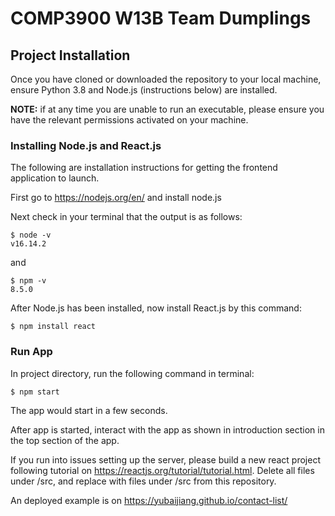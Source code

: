 # COMP3900 W13B Team Dumplings

## Project Installation

Once you have cloned or downloaded the repository to your local machine, ensure Python 3.8 and Node.js (instructions below) are installed.

**NOTE:** if at any time you are unable to run an executable, please ensure you have the relevant permissions activated on your machine.

### Installing Node.js and React.js

The following are installation instructions for getting the frontend application to launch.

First go to https://nodejs.org/en/ and install node.js

Next check in your terminal that the output is as follows:

```
$ node -v
v16.14.2
```

and

```
$ npm -v
8.5.0
```

After Node.js has been installed, now install React.js by this command:

```
$ npm install react
```

### Run App

In project directory, run the following command in terminal:
```
$ npm start
```

The app would start in a few seconds.

After app is started, interact with the app as shown in introduction section in the top section of the app.

If you run into issues setting up the server, please build a new react project following tutorial on https://reactjs.org/tutorial/tutorial.html. Delete all files under <your-project>/src, and replace with files under <contact-app>/src from this repository.

An deployed example is on https://yubaijiang.github.io/contact-list/